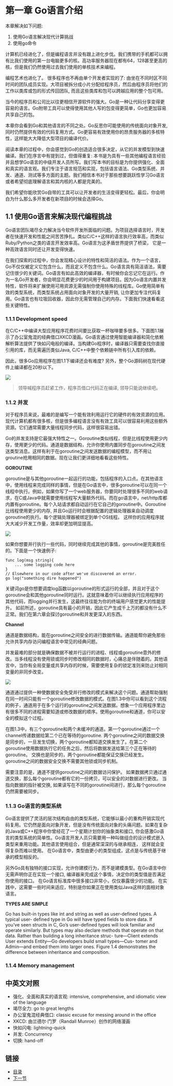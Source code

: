 第一章 Go语言介绍
=================

本章解决如下问题:
1. 使用Go语言解决现代计算挑战
2. 使用go命令

计算机已经进化了，但是编程语言并没有跟上进化步伐。我们携带的手机都可以拥有比我们使用的第一台电脑更多的核。高功率服务器现在都有64，128甚至更高的核，但是我们仍然使用过去我们使用的单核技术来编程。

编程艺术也进化了。 很多程序也不再由单个开发者实现的了: 由坐在不同时区不同时间的团队成员实现。大项目被拆分成小片分配给程序员，然后由程序员将他们的工作以类库或包的形式传回团队, 而且这些类库和包可以跨越应用的整个包可用。

当今的程序员和公司比以往更相信开源软件的强大。Go是一种让代码分享变得更容易的语言。Go附带工具可以使得使用其他人写的包变得更简单，Go也更加容易共享自己的包。

本章你会看到Go和其他语言的不同之处。Go反思你可能使用的传统面向对象开发, 同时仍然提供有效的代码复用方式。Go更容易有效使用你的昂贵服务器的多核特性，这样能大大降低大型项目的编译代价。

阅读本章的过程中，你会感觉到Go的创造适合很多决定，从它的并发模型到快速编译。我们在序言中有提到过，但值得重复: 本书是为具有一些其他编程语言经验并且想学Go语言的中级开发人员所写。我们写本书的目标是为你提供强化、全面和真实的语言观。我们专注于语言规范和实现，包括语言语法、Go类型系统、并发、通道、测试等多方面的主题。我们相信本书对于那些想要跳跃性学习Go语言或者希望彻底理解语言和其内核的人都是完美的。

我们希望你能欣赏Go自带的工具可以让开发者的生活变得更轻松。最后，你会明白为什么那么多开发者在新项目的时候会选择Go。

## 1.1 使用Go语言来解决现代编程挑战

Go语言团队竭尽全力解决当今软件开发所面临的问题。为项目选择语言时，开发者在快速开发和性能之间苦苦挣扎。类似C/C++这样的语言执行效率高，而类似Ruby/Python之类的语言开发效率高。Go语言为这矛盾世界提供了桥梁， 它是一种高效语言同时还让开发变得快速。

在我们探索的过程中，你会发现精心设计的特性和简洁的语法。作为一个语言，Go不仅仅被定义它包含什么，而且定义不包含什么。Go语言具有简洁语法，需要记住很少的关键词。Go语言有如此高效的编译器，有时候你会忘记它在运行。作为一名Go开发者，你会明显花费更少的时间用于构建项目。因为Go语言内置并发特性，软件将来扩展使用可用资源无需强制你使用特殊的线程库。Go使用简单有效的类型系统，而类型系统占用面向对象开发的大量开销, 让你更加专注代码复用。Go语言也有垃圾回收器，因此你无需管理自己的内存。下面我们快速看看这些关键特性。

### 1.1.1 Development speed
在C/C++中编译大型应用程序花费时间要比获取一杯咖啡要多很多。下面图1.1展示了办公室鬼混的经典借口XKCD漫画。Go语言通过使用智能编译器和简化依赖解析算法提供了快如闪电般的编译。当构建Go程序时，编译器只需要查找你直接引用的库，而无需遍历类似Java, C/C++中整个依赖链中所有引入库的依赖。

因此，很多Go应用程序在图1.1下编译还会有难度? 另外，整个Go源码树在现代硬件上编译都在20秒以下。

![](images/1.1.jpg?raw=true)

> 领导喊程序员赶紧工作，程序员借口代码正在编译, 领导只能说继续吧。

### 1.1.2 并发
对于程序员来说，最难的是编写一个能有效利用运行它的硬件的有效资源的应用。现代计算机都有很多核，但是很多编程语言没有有效工具可以很容易利用这些额外资源。它们通常需要大量线程同步代码，这样很容易出错。

Go的并发支持是它最强大特性之一。Goroutine类似线程，但是比线程使用更少内存，使用更少的代码。通道是数据结构，允许你使用内置同步在goroutine之间发送类型消息。这样有利于在goroutine之间发送数据的编程模型，而不用让groutine抢用相同的数据。现在让我们更详细地看看这些特性。

**GOROUTINE**

goroutine是与其他goroutine一起运行的功能，包括程序的入口点。在其他语言中，使用线程来完成同样的事情，但是在Go语言中，很多goroutine可以在同一个线程中执行。例如，如果你写了一个web服务器，你要同时处理很多不同的web请求，在C或Java中就需要使用线程写大量额外代码。而在go语言中，net/http库都内置有goroutine。每个入站请求都自动运行在它自己的goroutine中。Goroutine比线程使用更少的内存, 并且Go运行时会根据配置的逻辑处理器来自动调度goroutine的执行。每个逻辑处理器被绑定到单个OS线程。 这样你的应用程序就大大减少开发工作量，效率却更加明显提高。

![](images/1.2.jpg?raw=true)

如果你想要并行执行一些代码，同时继续完成其他的事情，goroutine是完美胜任的。下面是一个快速例子:
```
func log(msg string){
    ... some logging code here
}
// Elsewhere in our code after we've discovered an error.
go log("something dire happened")
```

关键词go是你想要调度log函数以goroutine的形式运行的全部，并且对于这个goroutine会和其他goroutine同时运行。这就意味着你可以继续执行应用程序的其他代码，而logging并行发生，这最终往往能为你的终端用户感觉更大的性能提升。 如前所述，goroutine具有最小的开销，因此它产生成千上万的都没有什么不正常。我们在第六章会探讨goroutine和并发更深入的东西。

**Channel**

通道是数据结构，能在goroutine之间安全的进行数据传输。通道能帮你避免那些允许共享内存访问编程语言中常见的经典问题。

并发最难的部分就是确保数据不被并行运行的进程、线程或goroutine意外的修改。当多线程没有使用锁或同步时修改相同的数据时，心痛总是伴随着的。其他语言中，当你有全局变量或共享内存的时候，需要使用复杂的锁定准则来防止对相同变量的非同步改变。

![](images/1.3.jpg?raw=true)

通道通过提供一种使数据安全免受并行修改的模式来解决这个问题。通道帮助强制在同一时间只能有一个goroutine修改数据的模式。在图1.3中你可以看到这个流程的例子，通道用于在多个运行的goroutine之间发送数据。想象一个应用程序里边有很多不同的进程需要知道或修改数据的顺序。使用goroutine和通道，你可以安全的模拟这个过程。

在图1.3中，有三个goroutine和两个未缓冲的通道。第一个goroutine通过一个channel传递数据给第二个已在等待的goroutine. 两个goroutine之间的数据交换是同步的，一旦发生切换，两个goroutine都知道交换发生了。在第二个goroutine使用数据执行它的任务之后，然后将数据发送给第三个正在等待的goroutine。 交换也是同步的，两个goroutine都能保证交换已经发生。 goroutine之间的数据安全交换不需要其他锁或同步机制。

需要注意的是，通道不提供goroutine之间的数据访问保护。 如果数据拷贝通过通道交换，那么每个goroutine都有它的一份拷贝，可以安全的对数据进行更改。 当指向数据的指针被交换, 如果读写在不同的goroutine间进行，那么每个goroutine仍然需要被同步。

### 1.1.3 Go语言的类型系统
Go语言提供了灵活的层次结构自由的类型系统，它能够以最小的重构开销实现代码复用。它仍然是面向对象开发，但是没有传统面向对象的头痛问题。如果在复杂的Java或C++程序中你曾经花了一个星期计划你的抽象类和接口, 你会感激Go语言的类型系统的简单性。Go语言开发人员只需要用一种叫做组合的设计模式嵌入类型来重用功能。其他语言使用组合，但是通常深深的与继承相连， 这样就会变得复杂而难以使用。 在Go语言中，类型由更小的类型组成，这点是与传统基于继承的模型相反的。

另外Go具有独特的接口实现，允许你建模行为，而不是建模类型。在Go语言中你无需声明你正在实现一个接口, 编译器来完成这个事情，决定你的类型值是否满足你使用的接口。 在Go语言标准库中很多接口非常小，仅仅暴露很少的功能。 在实践中，这需要一些时间来适应，特别是你如果正在使用类似Java这样的面相对象语言。

**TYPES ARE SIMPLE**

Go has built-in types like int and string as well as user-defined types. A typical user- defined type in Go will have typed fields to store data. If you’ve seen structs in C, Go’s user-defined types will look familiar and operate similarly. But types may also declare methods that operate on that data. Rather than building a long inheritance struc- ture—Client extends User extends Entity—Go developers build small types—Cus- tomer and Admin—and embed them into larger ones. Figure 1.4 demonstrates the difference between inheritance and composition.

### 1.1.4 Memory management

## 中英文对照 
- 强化、全面和真实的语言观: intensive, comprehensive, and idiomatic view of the language
- 竭尽全力: go to great lengths
- 办公室鬼混经典借口: classic excuse for messing around in the office
- XKCD: 由兰德尔·门罗（Randall Munroe）创作的网络漫画
- 快如闪电: lightning-quick
- 并发: Concurrency
- 切换: hand-off

## 链接
- [目录](../README.md)
- [下一节](1.2.md)

